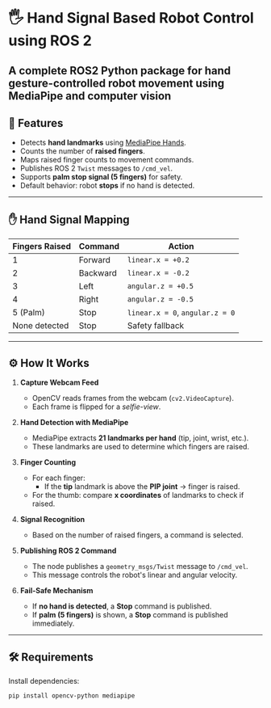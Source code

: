 # 🖐️ Hand Signal Based Robot Control using ROS 2

A complete ROS2 Python package for hand gesture-controlled robot movement using MediaPipe and computer vision
---

## 🚀 Features
- Detects **hand landmarks** using [MediaPipe Hands](https://developers.google.com/mediapipe/solutions/vision/hand_landmarker).  
- Counts the number of **raised fingers**.  
- Maps raised finger counts to movement commands.  
- Publishes ROS 2 `Twist` messages to `/cmd_vel`.  
- Supports **palm stop signal (5 fingers)** for safety.  
- Default behavior: robot **stops** if no hand is detected.

---

## ✋ Hand Signal Mapping
| Fingers Raised | Command    | Action                                  |
|----------------|-----------|------------------------------------------|
| 1             | Forward   | `linear.x = +0.2`                        |
| 2             | Backward  | `linear.x = -0.2`                        |
| 3             | Left      | `angular.z = +0.5`                       |
| 4             | Right     | `angular.z = -0.5`                       |
| 5 (Palm)      | Stop      | `linear.x = 0`, `angular.z = 0`          |
| None detected | Stop      | Safety fallback                          |

---

## ⚙️ How It Works
1. **Capture Webcam Feed**  
   - OpenCV reads frames from the webcam (`cv2.VideoCapture`).  
   - Each frame is flipped for a *selfie-view*.  

2. **Hand Detection with MediaPipe**  
   - MediaPipe extracts **21 landmarks per hand** (tip, joint, wrist, etc.).  
   - These landmarks are used to determine which fingers are raised.  

3. **Finger Counting**  
   - For each finger:  
     - If the **tip** landmark is above the **PIP joint** → finger is raised.  
   - For the thumb: compare **x coordinates** of landmarks to check if raised.  

4. **Signal Recognition**  
   - Based on the number of raised fingers, a command is selected.  

5. **Publishing ROS 2 Command**  
   - The node publishes a `geometry_msgs/Twist` message to `/cmd_vel`.  
   - This message controls the robot's linear and angular velocity.  

6. **Fail-Safe Mechanism**  
   - If **no hand is detected**, a **Stop** command is published.  
   - If **palm (5 fingers)** is shown, a **Stop** command is published immediately.  

---

## 🛠️ Requirements
Install dependencies:
```bash
pip install opencv-python mediapipe
